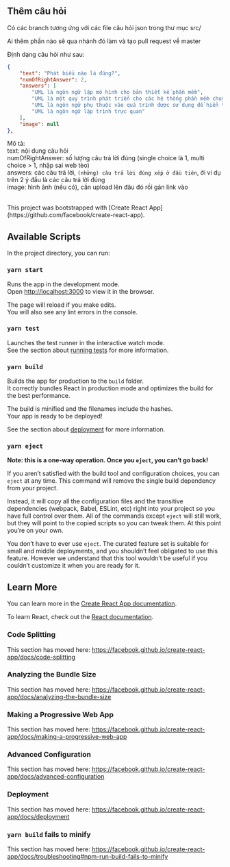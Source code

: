 ## Thêm câu hỏi

Có các branch tương ứng với các file câu hỏi json trong thư mục src/

Ai thêm phần nào sẽ qua nhánh đó làm và tạo pull request về master

Định dạng câu hỏi như sau:

```json
{
    "text": "Phát biểu nào là đúng?",
    "numOfRightAnswer": 2,
    "answers": [
        "UML là ngôn ngữ lập mô hình cho bản thiết kế phần mềm",
        "UML là một quy trình phát triển cho các hệ thống phần mềm chuyên sâu",
        "UML là ngôn ngữ phụ thuộc vào quá trình được sử dụng để hiển thị các tạo phẩm phần mềm",
        "UML là ngôn ngữ lập trình trực quan"
    ],
    "image": null
},
```
Mô tả: <br />
text: nội dung câu hỏi <br />
numOfRightAnswer: số lượng câu trả lời đúng (single choice là 1, multi choice > 1, nhập sai web tèo) <br />
answers: các câu trả lời, `(những) câu trả lời đúng xếp ở đầu tiên`, ởi ví dụ trên 2 ý đầu là các câu trả lời đúng <br />
image: hình ảnh (nếu có), cần upload lên đâu đó rồi gán link vào

<br />
This project was bootstrapped with [Create React App](https://github.com/facebook/create-react-app).

## Available Scripts

In the project directory, you can run:

### `yarn start`

Runs the app in the development mode.<br />
Open [http://localhost:3000](http://localhost:3000) to view it in the browser.

The page will reload if you make edits.<br />
You will also see any lint errors in the console.

### `yarn test`

Launches the test runner in the interactive watch mode.<br />
See the section about [running tests](https://facebook.github.io/create-react-app/docs/running-tests) for more information.

### `yarn build`

Builds the app for production to the `build` folder.<br />
It correctly bundles React in production mode and optimizes the build for the best performance.

The build is minified and the filenames include the hashes.<br />
Your app is ready to be deployed!

See the section about [deployment](https://facebook.github.io/create-react-app/docs/deployment) for more information.

### `yarn eject`

**Note: this is a one-way operation. Once you `eject`, you can’t go back!**

If you aren’t satisfied with the build tool and configuration choices, you can `eject` at any time. This command will remove the single build dependency from your project.

Instead, it will copy all the configuration files and the transitive dependencies (webpack, Babel, ESLint, etc) right into your project so you have full control over them. All of the commands except `eject` will still work, but they will point to the copied scripts so you can tweak them. At this point you’re on your own.

You don’t have to ever use `eject`. The curated feature set is suitable for small and middle deployments, and you shouldn’t feel obligated to use this feature. However we understand that this tool wouldn’t be useful if you couldn’t customize it when you are ready for it.

## Learn More

You can learn more in the [Create React App documentation](https://facebook.github.io/create-react-app/docs/getting-started).

To learn React, check out the [React documentation](https://reactjs.org/).

### Code Splitting

This section has moved here: https://facebook.github.io/create-react-app/docs/code-splitting

### Analyzing the Bundle Size

This section has moved here: https://facebook.github.io/create-react-app/docs/analyzing-the-bundle-size

### Making a Progressive Web App

This section has moved here: https://facebook.github.io/create-react-app/docs/making-a-progressive-web-app

### Advanced Configuration

This section has moved here: https://facebook.github.io/create-react-app/docs/advanced-configuration

### Deployment

This section has moved here: https://facebook.github.io/create-react-app/docs/deployment

### `yarn build` fails to minify

This section has moved here: https://facebook.github.io/create-react-app/docs/troubleshooting#npm-run-build-fails-to-minify
